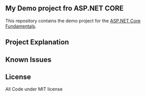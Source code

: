 ## My Demo project fro ASP.NET CORE

This repository contains the demo project for the [ASP.NET Core Fundamentals](https://app.pluralsight.com/library/courses/aspdotnet-core-fundamentals/table-of-contents).

## Project Explanation


## Known Issues


## License



All Code under MIT license

